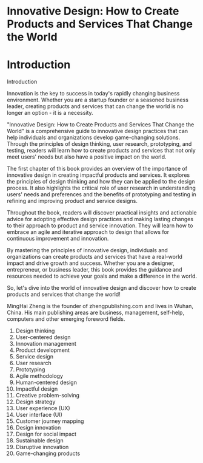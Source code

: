 # Innovative Design: How to Create Products and Services That Change the World

# Introduction

Introduction

Innovation is the key to success in today's rapidly changing business environment. Whether you are a startup founder or a seasoned business leader, creating products and services that can change the world is no longer an option - it is a necessity.

"Innovative Design: How to Create Products and Services That Change the World" is a comprehensive guide to innovative design practices that can help individuals and organizations develop game-changing solutions. Through the principles of design thinking, user research, prototyping, and testing, readers will learn how to create products and services that not only meet users' needs but also have a positive impact on the world.

The first chapter of this book provides an overview of the importance of innovative design in creating impactful products and services. It explores the principles of design thinking and how they can be applied to the design process. It also highlights the critical role of user research in understanding users' needs and preferences and the benefits of prototyping and testing in refining and improving product and service designs.

Throughout the book, readers will discover practical insights and actionable advice for adopting effective design practices and making lasting changes to their approach to product and service innovation. They will learn how to embrace an agile and iterative approach to design that allows for continuous improvement and innovation.

By mastering the principles of innovative design, individuals and organizations can create products and services that have a real-world impact and drive growth and success. Whether you are a designer, entrepreneur, or business leader, this book provides the guidance and resources needed to achieve your goals and make a difference in the world.

So, let's dive into the world of innovative design and discover how to create products and services that change the world!


MingHai Zheng is the founder of zhengpublishing.com and lives in Wuhan, China. His main publishing areas are business, management, self-help, computers and other emerging foreword fields.



1. Design thinking
2. User-centered design
3. Innovation management
4. Product development
5. Service design
6. User research
7. Prototyping
8. Agile methodology
9. Human-centered design
10. Impactful design
11. Creative problem-solving
12. Design strategy
13. User experience (UX)
14. User interface (UI)
15. Customer journey mapping
16. Design innovation
17. Design for social impact
18. Sustainable design
19. Disruptive innovation
20. Game-changing products

